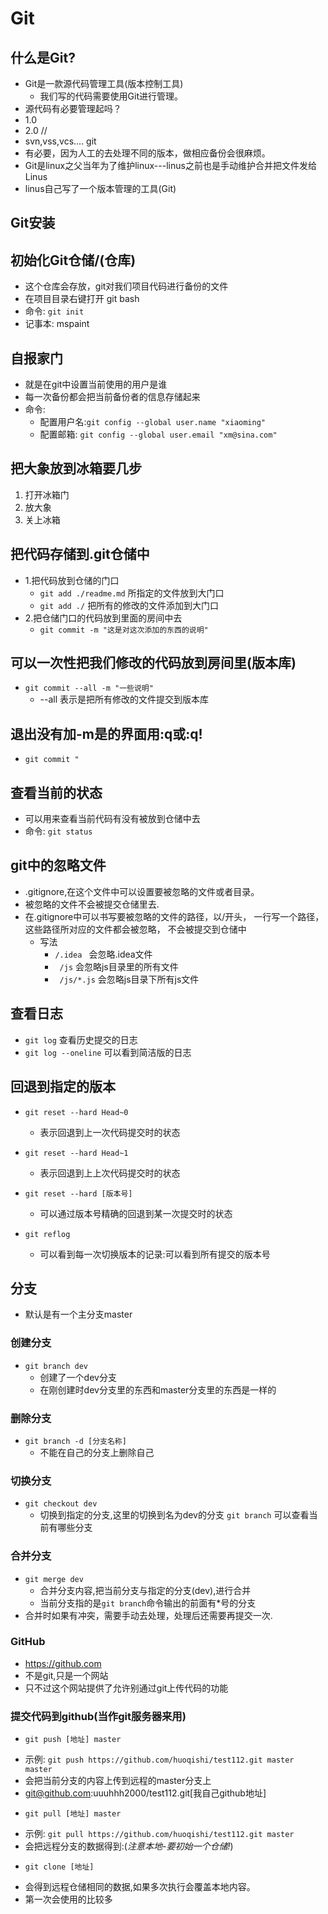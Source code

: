 # Git

## 什么是Git?
  - Git是一款源代码管理工具(版本控制工具)
    - 我们写的代码需要使用Git进行管理。
  - 源代码有必要管理起吗？
  - 1.0
  - 2.0 // 
  - svn,vss,vcs.... git
  - 有必要，因为人工的去处理不同的版本，做相应备份会很麻烦。
  - Git是linux之父当年为了维护linux---linus之前也是手动维护合并把文件发给Linus
  - linus自己写了一个版本管理的工具(Git)

## Git安装

## 初始化Git仓储/(仓库)
- 这个仓库会存放，git对我们项目代码进行备份的文件
- 在项目目录右键打开 git bash
- 命令: `git init`
- 记事本: mspaint

## 自报家门
- 就是在git中设置当前使用的用户是谁
- 每一次备份都会把当前备份者的信息存储起来
- 命令: 
    + 配置用户名:`git config --global user.name "xiaoming"`
    + 配置邮箱:  `git config --global user.email "xm@sina.com"`


## 把大象放到冰箱要几步
1. 打开冰箱门
2. 放大象
3. 关上冰箱

## 把代码存储到.git仓储中
- 1.把代码放到仓储的门口
    + `git add ./readme.md` 所指定的文件放到大门口
    + `git add ./` 把所有的修改的文件添加到大门口
- 2.把仓储门口的代码放到里面的房间中去
    + `git commit -m "这是对这次添加的东西的说明" `

## 可以一次性把我们修改的代码放到房间里(版本库)
- `git commit --all -m "一些说明"`
    + --all 表示是把所有修改的文件提交到版本库

## 退出没有加-m是的界面用:q或:q!
- `git commit "`

## 查看当前的状态
- 可以用来查看当前代码有没有被放到仓储中去
- 命令: `git status`

## git中的忽略文件
- .gitignore,在这个文件中可以设置要被忽略的文件或者目录。
- 被忽略的文件不会被提交仓储里去.
- 在.gitignore中可以书写要被忽略的文件的路径，以/开头，
    一行写一个路径，这些路径所对应的文件都会被忽略，
    不会被提交到仓储中
    + 写法
        * ` /.idea  ` 会忽略.idea文件
        * ` /js`      会忽略js目录里的所有文件
        * ` /js/*.js` 会忽略js目录下所有js文件

## 查看日志
- `git log` 查看历史提交的日志
- `git log --oneline` 可以看到简洁版的日志

## 回退到指定的版本
- `git reset --hard Head~0`
    + 表示回退到上一次代码提交时的状态
- `git reset --hard Head~1`
    + 表示回退到上上次代码提交时的状态

- `git reset --hard [版本号]`
    + 可以通过版本号精确的回退到某一次提交时的状态

- `git reflog`
  + 可以看到每一次切换版本的记录:可以看到所有提交的版本号

## 分支
- 默认是有一个主分支master

### 创建分支
- `git branch dev`
    + 创建了一个dev分支
    + 在刚创建时dev分支里的东西和master分支里的东西是一样的

### 删除分支
- `git branch -d [分支名称]`
   + 不能在自己的分支上删除自己

### 切换分支
- `git checkout dev`
    + 切换到指定的分支,这里的切换到名为dev的分支
    `git branch` 可以查看当前有哪些分支


### 合并分支
- `git merge dev`
    + 合并分支内容,把当前分支与指定的分支(dev),进行合并
    + 当前分支指的是`git branch`命令输出的前面有*号的分支
- 合并时如果有冲突，需要手动去处理，处理后还需要再提交一次.

### GitHub 
- https://github.com
- 不是git,只是一个网站
- 只不过这个网站提供了允许别通过git上传代码的功能

### 提交代码到github(当作git服务器来用)
- `git push [地址] master`
 + 示例: `git push https://github.com/huoqishi/test112.git master  master`
 + 会把当前分支的内容上传到远程的master分支上
 + git@github.com:uuuhhh2000/test112.git[我自己github地址]

- `git pull [地址] master`
 + 示例: `git pull https://github.com/huoqishi/test112.git master`
 + 会把远程分支的数据得到:(*注意本地-要初始一个仓储!*)

- `git clone [地址]`
 + 会得到远程仓储相同的数据,如果多次执行会覆盖本地内容。
 + 第一次会使用的比较多
